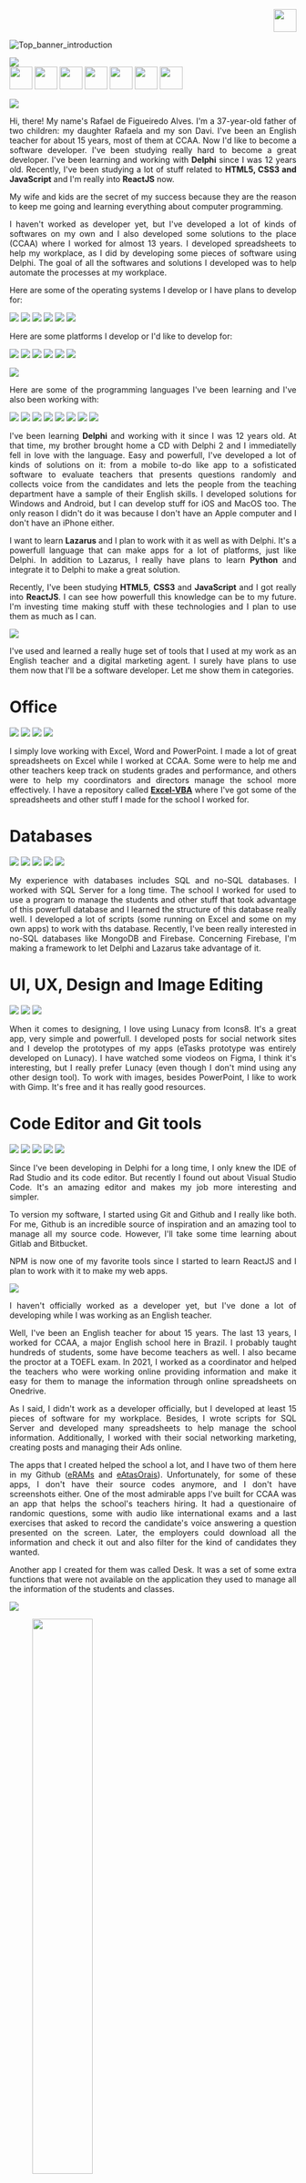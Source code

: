 <p align="right"><a href="https://github.com/rafael-figueiredo-alves/rafael-figueiredo-alves/blob/main/readme_ptbr.md"><img src="https://github.com/rafael-figueiredo-alves/rafael-figueiredo-alves/blob/main/Images/en/Portuguese.png" height="40"></a></p>

![Top_banner_introduction](https://github.com/rafael-figueiredo-alves/rafael-figueiredo-alves/blob/main/Images/en/Intro.png)

<a name="Index"><img src="https://github.com/rafael-figueiredo-alves/rafael-figueiredo-alves/blob/main/Images/en/Index.png"></a><br>
<a id="Menu_AboutMe" href="#About"><img src="https://github.com/rafael-figueiredo-alves/rafael-figueiredo-alves/blob/main/Images/en/menu_aboutme.png" height="40"></a>
<a id="Menu_Languages" href="#Languages"><img src="https://github.com/rafael-figueiredo-alves/rafael-figueiredo-alves/blob/main/Images/en/menu_languages.png" height="40"></a>
<a id="Menu_Tools" href="#Tools"><img src="https://github.com/rafael-figueiredo-alves/rafael-figueiredo-alves/blob/main/Images/en/menu_tools.png" height="40"></a>
<a id="Menu_experience" href="https://www.google.com"><img src="https://github.com/rafael-figueiredo-alves/rafael-figueiredo-alves/blob/main/Images/en/menu_experience.png" height="40"></a>
<a id="Menu_Projects" href="https://www.google.com"><img src="https://github.com/rafael-figueiredo-alves/rafael-figueiredo-alves/blob/main/Images/en/menu_projects.png" height="40"></a>
<a id="Menu_Statistics" href="https://www.google.com"><img src="https://github.com/rafael-figueiredo-alves/rafael-figueiredo-alves/blob/main/Images/en/menu_statistics.png" height="40"></a>
<a id="Menu_keepInTouch" href="https://www.google.com"><img src="https://github.com/rafael-figueiredo-alves/rafael-figueiredo-alves/blob/main/Images/en/menu_keepintouch.png" height="40"></a>

<a name="About"><img src="https://github.com/rafael-figueiredo-alves/rafael-figueiredo-alves/blob/main/Images/en/about.png"></a><br>

<p align="justify">Hi, there! My name's Rafael de Figueiredo Alves. I'm a 37-year-old father of two children: my daughter Rafaela and my son Davi. I've been an English teacher for about 15 years, most of them at CCAA. Now I'd like to become a software developer. I've been studying really hard to become a great developer. I've been learning and working with <b>Delphi</b> since I was 12 years old. Recently, I've been studying a lot of stuff related to <b>HTML5, CSS3 and JavaScript</b> and I'm really into <b>ReactJS</b> now.</p>

<p align="justify">My wife and kids are the secret of my success because they are the reason to keep me going and learning everything about computer programming.</p>

<p align="justify">I haven't worked as developer yet, but I've developed a lot of kinds of softwares on my own and I also developed some solutions to the place (CCAA) where I worked for almost 13 years. I developed spreadsheets to help my workplace, as I did by developing some pieces of software using Delphi. The goal of all the softwares and solutions I developed was to help automate the processes at my workplace.</p> 

<p align="justify">Here are some of the operating systems I develop or I have plans to develop for:</p>

<img id="Windows" src="https://github.com/rafael-figueiredo-alves/rafael-figueiredo-alves/blob/main/Images/en/Windows.png"> <img id="Android" src="https://github.com/rafael-figueiredo-alves/rafael-figueiredo-alves/blob/main/Images/en/Android.png"> <img id="iOS" src="https://github.com/rafael-figueiredo-alves/rafael-figueiredo-alves/blob/main/Images/en/iOS.png"> <img id="Web" src="https://github.com/rafael-figueiredo-alves/rafael-figueiredo-alves/blob/main/Images/en/Web.png"> <img id="MacOS" src="https://github.com/rafael-figueiredo-alves/rafael-figueiredo-alves/blob/main/Images/en/MacOS.png"> <img id="Linux" src="https://github.com/rafael-figueiredo-alves/rafael-figueiredo-alves/blob/main/Images/en/Linux.png">

<p align="justify">Here are some platforms I develop or I'd like to develop for:</p>

<img id="Desktop" src="https://github.com/rafael-figueiredo-alves/rafael-figueiredo-alves/blob/main/Images/en/desktop_2.png"> <img id="smartphone" src="https://github.com/rafael-figueiredo-alves/rafael-figueiredo-alves/blob/main/Images/en/smartphone.png"> <img id="tablet" src="https://github.com/rafael-figueiredo-alves/rafael-figueiredo-alves/blob/main/Images/en/tablet.png"> <img id="Notebook" src="https://github.com/rafael-figueiredo-alves/rafael-figueiredo-alves/blob/main/Images/en/notebook.png"> <img id="Web" src="https://github.com/rafael-figueiredo-alves/rafael-figueiredo-alves/blob/main/Images/en/site_web.png"> <img id="Smartwatch" src="https://github.com/rafael-figueiredo-alves/rafael-figueiredo-alves/blob/main/Images/en/watch.png">

<a name="Languages"><img src="https://github.com/rafael-figueiredo-alves/rafael-figueiredo-alves/blob/main/Images/en/languages.png"></a><br>

<p align="justify">Here are some of the programming languages I've been learning and I've also been working with:</p>

<img id="Delphi" src="https://github.com/rafael-figueiredo-alves/rafael-figueiredo-alves/blob/main/Images/en/delphi.png"> <img id="Lazarus" src="https://github.com/rafael-figueiredo-alves/rafael-figueiredo-alves/blob/main/Images/en/lazarus.png"> <img id="Python" src="https://github.com/rafael-figueiredo-alves/rafael-figueiredo-alves/blob/main/Images/en/Python.png"> <img id="HTML5" src="https://github.com/rafael-figueiredo-alves/rafael-figueiredo-alves/blob/main/Images/en/HTML5.png">
<img id="CSS3" src="https://github.com/rafael-figueiredo-alves/rafael-figueiredo-alves/blob/main/Images/en/CSS3.png"> <img id="JavaScript" src="https://github.com/rafael-figueiredo-alves/rafael-figueiredo-alves/blob/main/Images/en/JavaScript.png"> <img id="Bootstrap" src="https://github.com/rafael-figueiredo-alves/rafael-figueiredo-alves/blob/main/Images/en/Bootstrap.png"> <img id="ReactJS" src="https://github.com/rafael-figueiredo-alves/rafael-figueiredo-alves/blob/main/Images/en/ReactJS.png">

<p align="justify">I've been learning <b>Delphi</b> and working with it since I was 12 years old. At that time, my brother brought home a CD with Delphi 2 and I immediatelly fell in love with the language. Easy and powerfull, I've developed a lot of kinds of solutions on it: from a mobile to-do like app to a sofisticated software to evaluate teachers that presents questions randomly and collects voice from the candidates and lets the people from the teaching department have a sample of their English skills. I developed solutions for Windows and Android, but I can develop stuff for iOS and MacOS too. The only reason I didn't do it was because I don't have an Apple computer and I don't have an iPhone either.</p>

<p align="justify">I want to learn <b>Lazarus</b> and I plan to work with it as well as with Delphi. It's a powerfull language that can make apps for a lot of platforms, just like Delphi. In addition to Lazarus, I really have plans to learn <b>Python</b> and integrate it to Delphi to make a great solution.</p>

<p align="justify">Recently, I've been studying <b>HTML5</b>, <b>CSS3</b> and <b>JavaScript</b> and I got really into <b>ReactJS</b>. I can see how powerfull this knowledge can be to my future. I'm investing time making stuff with these technologies and I plan to use them as much as I can.</p>

<a name="Tools"><img src="https://github.com/rafael-figueiredo-alves/rafael-figueiredo-alves/blob/main/Images/en/tools.png"></a><br>

<p align="justify">I've used and learned a really huge set of tools that I used at my work as an English teacher and a digital marketing agent. I surely have plans to use them now that I'll be a software developer. Let me show them in categories.</p>

# Office

<img id="Excel" src="https://github.com/rafael-figueiredo-alves/rafael-figueiredo-alves/blob/main/Images/en/excel.png"> <img id="Word" src="https://github.com/rafael-figueiredo-alves/rafael-figueiredo-alves/blob/main/Images/en/word.png"> <img id="PowerPoint" src="https://github.com/rafael-figueiredo-alves/rafael-figueiredo-alves/blob/main/Images/en/powerpoint.png"> <img id="Access" src="https://github.com/rafael-figueiredo-alves/rafael-figueiredo-alves/blob/main/Images/en/Access.png">

<p align="justify">I simply love working with Excel, Word and PowerPoint. I made a lot of great spreadsheets on Excel while I worked at CCAA. Some were to help me and other teachers keep track on students grades and performance, and others were to help my coordinators and directors manage the school more effectively. I have a repository called <b><a href="https://github.com/rafael-figueiredo-alves/Excel-VBA">Excel-VBA</a></b> where I've got some of the spreadsheets and other stuff I made for the school I worked for.</p>

# Databases

<img id="Firebase" src="https://github.com/rafael-figueiredo-alves/rafael-figueiredo-alves/blob/main/Images/en/Firebase.png"> <img id="SQLServer" src="https://github.com/rafael-figueiredo-alves/rafael-figueiredo-alves/blob/main/Images/en/sqlserver.png"> <img id="MySql" src="https://github.com/rafael-figueiredo-alves/rafael-figueiredo-alves/blob/main/Images/en/mysql.png"> <img id="MongoDB" src="https://github.com/rafael-figueiredo-alves/rafael-figueiredo-alves/blob/main/Images/en/mongodb.png"> <img id="SQLite" src="https://github.com/rafael-figueiredo-alves/rafael-figueiredo-alves/blob/main/Images/en/sqlite.png">

<p align="justify">My experience with databases includes SQL and no-SQL databases. I worked with SQL Server for a long time. The school I worked for used to use a program to manage the students and other stuff that took advantage of this powerfull database and I learned the structure of this database really well. I developed a lot of scripts (some running on Excel and some on my own apps) to work with ths database. Recently, I've been really interested in no-SQL databases like MongoDB and Firebase. Concerning Firebase, I'm making a framework to let Delphi and Lazarus take advantage of it.</p>

# UI, UX, Design and Image Editing

<img id="Lunacy" src="https://github.com/rafael-figueiredo-alves/rafael-figueiredo-alves/blob/main/Images/en/Lunacy.png"> <img id="Figma" src="https://github.com/rafael-figueiredo-alves/rafael-figueiredo-alves/blob/main/Images/en/Figma.png"> <img id="GIMP" src="https://github.com/rafael-figueiredo-alves/rafael-figueiredo-alves/blob/main/Images/en/Gimp.png">

<p align="justify">When it comes to designing, I love using Lunacy from Icons8. It's a great app, very simple and powerfull. I developed posts for social network sites and I develop the prototypes of my apps (eTasks prototype was entirely developed on Lunacy). I have watched some viodeos on Figma, I think it's interesting, but I really prefer Lunacy (even though I don't mind using any other design tool). To work with images, besides PowerPoint, I like to work with Gimp. It's free and it has really good resources.</p>

# Code Editor and Git tools

<img id="vscode" src="https://github.com/rafael-figueiredo-alves/rafael-figueiredo-alves/blob/main/Images/en/VSCode.png"> <img id="github" src="https://github.com/rafael-figueiredo-alves/rafael-figueiredo-alves/blob/main/Images/en/Github_2.png"> <img id="GIT" src="https://github.com/rafael-figueiredo-alves/rafael-figueiredo-alves/blob/main/Images/en/Git.png"> <img id="GITLab" src="https://github.com/rafael-figueiredo-alves/rafael-figueiredo-alves/blob/main/Images/en/gitlab.png"> <img id="npm" src="https://github.com/rafael-figueiredo-alves/rafael-figueiredo-alves/blob/main/Images/en/npm.png">

<p align="justify">Since I've been developing in Delphi for a long time, I only knew the IDE of Rad Studio and its code editor. But recently I found out about Visual Studio Code. It's an amazing editor and makes my job more interesting and simpler.</p>
<p align="justify">To version my software, I started using Git and Github and I really like both. For me, Github is an incredible source of inspiration and an amazing tool to manage all my source code. However, I'll take some time learning about Gitlab and Bitbucket.</p>
<p align="justify">NPM is now one of my favorite tools since I started to learn ReactJS and I plan to work with it to make my web apps.</p>

<a name="Experience"><img src="https://github.com/rafael-figueiredo-alves/rafael-figueiredo-alves/blob/main/Images/en/experience.png"></a><br>

<p align="justify">I haven't officially worked as a developer yet, but I've done a lot of developing while I was working as an English teacher.</p>
<p align="justify">Well, I've been an English teacher for about 15 years. The last 13 years, I worked for CCAA, a major English school here in Brazil. I probably taught hundreds of students, some have become teachers as well. I also became the proctor at a TOEFL exam. In 2021, I worked as a coordinator and helped the teachers who were working online providing information and make it easy for them to manage the information through online spreadsheets on Onedrive.</p>
<p align="justify">As I said, I didn't work as a developer officially, but I developed at least 15 pieces of software for my workplace. Besides, I wrote scripts for SQL Server and developed many spreadsheets to help manage the school information. Additionally, I worked with their social networking marketing, creating posts and managing their Ads online.</p>
<p align="justify">The apps that I created helped the school a lot, and I have two of them here in my Github (<a href="https://github.com/rafael-figueiredo-alves/eRAMs">eRAMs</a> and <a href="https://github.com/rafael-figueiredo-alves/eAtasOrais">eAtasOrais</a>). Unfortunately, for some of these apps, I don't have their source codes anymore, and I don't have screenshots either. One of the most admirable apps I've built for CCAA was an app that helps the school's teachers hiring. It had a questionaire of randomic questions, some with audio like international exams and a last exercises that asked to record the candidate's voice answering a question presented on the screen. Later, the employers could download all the information and check it out and also filter for the kind of candidates they wanted.</p>
<p align="justify">Another app I created for them was called Desk. It was a set of some extra functions that were not available on the application they used to manage all the information of the students and classes.</p>

<a name="Projects"><img src="https://github.com/rafael-figueiredo-alves/rafael-figueiredo-alves/blob/main/Images/en/projects.png"></a><br>

<figure>
   <img src="https://github.com/rafael-figueiredo-alves/rafael-figueiredo-alves/blob/main/Images/en/eTasks.png" height="50%">
   <figcaption>My latest personal project <a href="https://github.com/rafael-figueiredo-alves/eTasks">eTasks</a> is a simple, but funny to-do app</figcaption>
</figure>   

<a name="Statistics"><img src="https://github.com/rafael-figueiredo-alves/rafael-figueiredo-alves/blob/main/Images/en/statistics.png"></a><br>

<p align="justify">Here comes some interesting numbers from my Github account and all the repositories I have. I hope you enjoy checking it out and it gives you a brief view of what I've been doing.</p>

![Anurag's GitHub stats](https://github-readme-stats.vercel.app/api?username=rafael-figueiredo-alves&show_icons=true)

<p align="justify">Check out how much I've been working (writing) in each of the languages I support.</p>

![Top languages](https://github-readme-stats.vercel.app/api/top-langs/?username=rafael-figueiredo-alves&custom_title=Languages+Used+in+Projects)
</p>

<a name="KeepInTouch"><img src="https://github.com/rafael-figueiredo-alves/rafael-figueiredo-alves/blob/main/Images/en/keepinTouch.png"></a><br>

<p align="justify">If you want to contact me to hire my services as a software developer or even give me a remote job, here are my most valuable channels of communication.</p>

<img align="left" src="https://github.com/rafael-figueiredo-alves/rafael-figueiredo-alves/blob/main/Images/en/gmail.png"> 

## My email adress is:
[rafael.figueiredo.alves@gmail.com](mailto:rafael.figueiredo.alves@gmail.com)

<img align="left" src="https://github.com/rafael-figueiredo-alves/rafael-figueiredo-alves/blob/main/Images/en/Github.png">

## My Github account is:
[https://github.com/rafael-figueiredo-alves](https://github.com/rafael-figueiredo-alves)

<img align="left" src="https://github.com/rafael-figueiredo-alves/rafael-figueiredo-alves/blob/main/Images/en/linkedin.png">

## Check out my Linkedin
[www.linkedin.com/in/rafael-de-figueiredo-alves](www.linkedin.com/in/rafael-de-figueiredo-alves)

<img align="left" src="https://github.com/rafael-figueiredo-alves/rafael-figueiredo-alves/blob/main/Images/en/site.png">

## Finally, here's the site I built for myself
[https://rafael-figueiredo-alves.github.io/](https://rafael-figueiredo-alves.github.io/)



Thank you very much for reading my profile

<p align="right">Rafael de Figueiredo Alves</p>